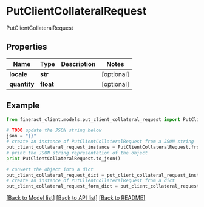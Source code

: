 # PutClientCollateralRequest

PutClientCollateralRequest

## Properties

Name | Type | Description | Notes
------------ | ------------- | ------------- | -------------
**locale** | **str** |  | [optional] 
**quantity** | **float** |  | [optional] 

## Example

```python
from fineract_client.models.put_client_collateral_request import PutClientCollateralRequest

# TODO update the JSON string below
json = "{}"
# create an instance of PutClientCollateralRequest from a JSON string
put_client_collateral_request_instance = PutClientCollateralRequest.from_json(json)
# print the JSON string representation of the object
print PutClientCollateralRequest.to_json()

# convert the object into a dict
put_client_collateral_request_dict = put_client_collateral_request_instance.to_dict()
# create an instance of PutClientCollateralRequest from a dict
put_client_collateral_request_form_dict = put_client_collateral_request.from_dict(put_client_collateral_request_dict)
```
[[Back to Model list]](../README.md#documentation-for-models) [[Back to API list]](../README.md#documentation-for-api-endpoints) [[Back to README]](../README.md)


